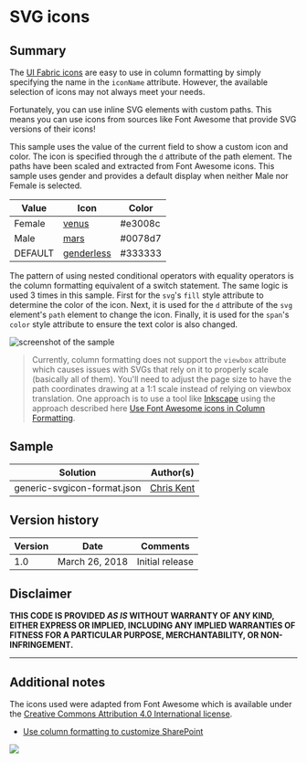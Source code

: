 # SVG icons

## Summary
The [UI Fabric icons](https://developer.microsoft.com/en-us/fabric#/styles/icons) are easy to use in column formatting by simply specifying the name in the `iconName` attribute. However, the available selection of icons may not always meet your needs.

Fortunately, you can use inline SVG elements with custom paths. This means you can use icons from sources like Font Awesome that provide SVG versions of their icons!

This sample uses the value of the current field to show a custom icon and color. The icon is specified through the `d` attribute of the path element. The paths have been scaled and extracted from Font Awesome icons. This sample uses gender and provides a default display when neither Male nor Female is selected.

|Value|Icon|Color|
|---|---|---|
|Female|[venus](https://fontawesome.com/icons/venus?style=solid)|#e3008c|
|Male|[mars](https://fontawesome.com/icons/mars?style=solid)|#0078d7|
|DEFAULT|[genderless](https://fontawesome.com/icons/genderless?style=solid)|#333333|

The pattern of using nested conditional operators with equality operators is the column formatting equivalent of a switch statement. The same logic is used 3 times in this sample. First for the `svg`'s `fill` style attribute to determine the color of the icon. Next, it is used for the `d` attribute of the `svg` element's `path` element to change the icon. Finally, it is used for the `span`'s `color` style attribute to ensure the text color is also changed.

![screenshot of the sample](./screenshot.png)

> Currently, column formatting does not support the `viewbox` attribute which causes issues with SVGs that rely on it to properly scale (basically all of them). You'll need to adjust the page size to have the path coordinates drawing at a 1:1 scale instead of relying on viewbox translation. One approach is to use a tool like [Inkscape](https://inkscape.org/en/release/) using the approach described here [Use Font Awesome icons in Column Formatting](https://thechriskent.com/2018/03/25/use-font-awesome-icons-in-column-formatting/).

## Sample

Solution|Author(s)
--------|---------
generic-svgicon-format.json | [Chris Kent](https://twitter.com/thechriskent)

## Version history

Version|Date|Comments
-------|----|--------
1.0|March 26, 2018|Initial release

## Disclaimer
**THIS CODE IS PROVIDED *AS IS* WITHOUT WARRANTY OF ANY KIND, EITHER EXPRESS OR IMPLIED, INCLUDING ANY IMPLIED WARRANTIES OF FITNESS FOR A PARTICULAR PURPOSE, MERCHANTABILITY, OR NON-INFRINGEMENT.**

---

## Additional notes

The icons used were adapted from Font Awesome which is available under the [Creative Commons Attribution 4.0 International license](https://fontawesome.com/license).

- [Use column formatting to customize SharePoint](https://docs.microsoft.com/en-us/sharepoint/dev/declarative-customization/column-formatting#me)

<img src="https://telemetry.sharepointpnp.com/sp-dev-list-formatting/column-samples/generic-svgicon-format" />